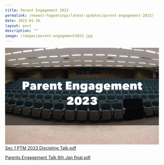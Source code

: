 ```yaml
---
title: Parent Engagement 2023
permalink: /newest-happenings/latest-updates/parent-engagement-2023/
date: 2023-01-26
layout: post
description: ""
image: /images/parent-engagement2023.jpg
---
```

![](/images/parent-engagement2023.jpg)
[Sec 1 PTM 2023 Discipline Talk.pdf](/files/Sec%201%20PTM%202023%20Discipline%20Talk.pdf) 

[Parents Engagement Talk 6th Jan final.pdf](https://issuu.com/mayflowersec/docs/parents_engagement_talk_6th_jan_final?fr=sNDBkMDU4NTAzNjI)